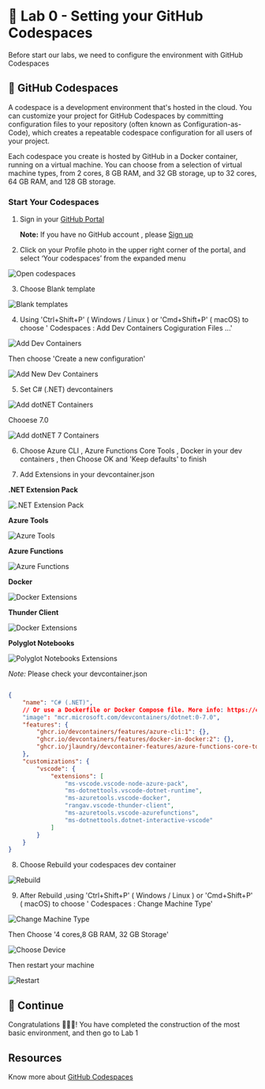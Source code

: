 # **🧪 Lab 0 - Setting your GitHub Codespaces**

Before start our labs, we need to configure the environment with GitHub Codespaces

## **🧰 GitHub Codespaces**

A codespace is a development environment that's hosted in the cloud. You can customize your project for GitHub Codespaces by committing configuration files to your repository (often known as Configuration-as-Code), which creates a repeatable codespace configuration for all users of your project.

Each codespace you create is hosted by GitHub in a Docker container, running on a virtual machine. You can choose from a selection of virtual machine types, from 2 cores, 8 GB RAM, and 32 GB storage, up to 32 cores, 64 GB RAM, and 128 GB storage.

### **Start Your Codespaces**


1. Sign in your [GitHub Portal](https://github.com/)

   **Note:** If you have no GitHub account , please [Sign up](https://github.com/signup)


2. Click on your Profile photo in the upper right corner of the portal, and select ‘Your codespaces’ from the expanded menu


![Open codespaces](../../imgs/lab0/opencodespaces.png)

3. Choose Blank template


![Blank templates](../../imgs/lab0/codespacesblank.png)

4. Using 'Ctrl+Shift+P' ( Windows / Linux ) or 'Cmd+Shift+P' ( macOS) to choose ' Codespaces : Add Dev Containers Cogiguration Files ...'


![Add Dev Containers](../../imgs/lab0/adddevcontainer.png)

   Then choose 'Create a new configuration'

![Add New Dev Containers](../../imgs/lab0/addnewdevcontainer.png)

5. Set C# (.NET) devcontainers
   
![Add dotNET Containers](../../imgs/lab0/codespacesdotnet.png)

   Chooese 7.0 
   
![Add dotNET 7 Containers](../../imgs/lab0/codespacesdotnet7.png)



6. Choose Azure CLI , Azure Functions Core Tools , Docker in your dev containers , then Choose OK and 'Keep defaults' to finish

7. Add Extensions in your devcontainer.json

**.NET Extension Pack**

![.NET Extension Pack](../../imgs/lab0/csextdotnet.png)

**Azure Tools**

![Azure Tools](../../imgs/lab0/csextazure.png)

**Azure Functions**

![Azure Functions](../../imgs/lab0/csextfuns.png)

**Docker**

![Docker Extensions](../../imgs/lab0/csextdocker.png)

**Thunder Client**

![Docker Extensions](../../imgs/lab0/csextthunder.png)

**Polyglot Notebooks**

![Polyglot Notebooks Extensions](../../imgs/lab0/csextnotebooks.png)

*Note:*  Please check your devcontainer.json 

```json

{
	"name": "C# (.NET)",
	// Or use a Dockerfile or Docker Compose file. More info: https://containers.dev/guide/dockerfile
	"image": "mcr.microsoft.com/devcontainers/dotnet:0-7.0",
	"features": {
		"ghcr.io/devcontainers/features/azure-cli:1": {},
		"ghcr.io/devcontainers/features/docker-in-docker:2": {},
		"ghcr.io/jlaundry/devcontainer-features/azure-functions-core-tools:1": {}
	},
	"customizations": {
		"vscode": {
			"extensions": [
				"ms-vscode.vscode-node-azure-pack",
				"ms-dotnettools.vscode-dotnet-runtime",
				"ms-azuretools.vscode-docker",
				"rangav.vscode-thunder-client",
				"ms-azuretools.vscode-azurefunctions",
				"ms-dotnettools.dotnet-interactive-vscode"
			]
		}
	}
}


```

8. Choose Rebuild your codespaces dev container
   
![Rebuild](../../imgs/lab0/codespacesrebuild.png)

9. After Rebuild ,using 'Ctrl+Shift+P' ( Windows / Linux ) or 'Cmd+Shift+P' ( macOS) to choose ' Codespaces : Change Machine Type'
   
![Change Machine Type](../../imgs/lab0/codespacesmt.png)


Then Choose '4 cores,8 GB RAM, 32 GB Storage'
   
![Choose Device](../../imgs/lab0/codespacesmtdevice.png)

Then restart your machine 
   
![Restart](../../imgs/lab0/codespacesrestart.png)

## **🔁 Continue**

Congratulations 🎊🎊🎊! You have completed the construction of the most basic environment, and then go to Lab 1


## **Resources**

Know more about [GitHub Codespaces](https://docs.github.com/en/codespaces/overview)


